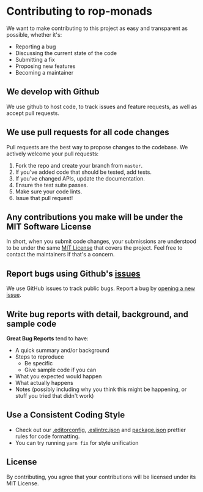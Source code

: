 # Contributing to rop-monads

We want to make contributing to this project as easy and transparent as possible, whether it's:

- Reporting a bug
- Discussing the current state of the code
- Submitting a fix
- Proposing new features
- Becoming a maintainer

## We develop with Github

We use github to host code, to track issues and feature requests, as well as accept pull requests.

## We use pull requests for all code changes

Pull requests are the best way to propose changes to the codebase. We actively welcome your pull requests:

1. Fork the repo and create your branch from `master`.
2. If you've added code that should be tested, add tests.
3. If you've changed APIs, update the documentation.
4. Ensure the test suite passes.
5. Make sure your code lints.
6. Issue that pull request!

## Any contributions you make will be under the MIT Software License

In short, when you submit code changes, your submissions are understood to be under the same [MIT License](http://choosealicense.com/licenses/mit/) that covers the project. Feel free to contact the maintainers if that's a concern.

## Report bugs using Github's [issues](https://github.com/rojanDinc/rop-monads/issues)

We use GitHub issues to track public bugs. Report a bug by [opening a new issue](https://github.com/rojanDinc/rop-monads/issues/new/choose).

## Write bug reports with detail, background, and sample code

**Great Bug Reports** tend to have:

- A quick summary and/or background
- Steps to reproduce
  - Be specific
  - Give sample code if you can
- What you expected would happen
- What actually happens
- Notes (possibly including why you think this might be happening, or stuff you tried that didn't work)

## Use a Consistent Coding Style

- Check out our [.editorconfig](https://github.com/rojanDinc/rop-monads/blob/master/.editorconfig), [.eslintrc.json](https://github.com/rojanDinc/rop-monads/blob/master/.eslintrc.json) and [package.json](https://github.com/rojanDinc/rop-monads/blob/master/package.json) prettier rules for code formatting.
- You can try running `yarn fix` for style unification

## License

By contributing, you agree that your contributions will be licensed under its MIT License.
